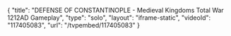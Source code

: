 {
    "title": "DEFENSE OF CONSTANTINOPLE - Medieval Kingdoms Total War 1212AD Gameplay",
    "type": "solo",
    "layout": "iframe-static",
    "videoId": "117405083",
    "url": "\/tvpembed\/117405083"
}